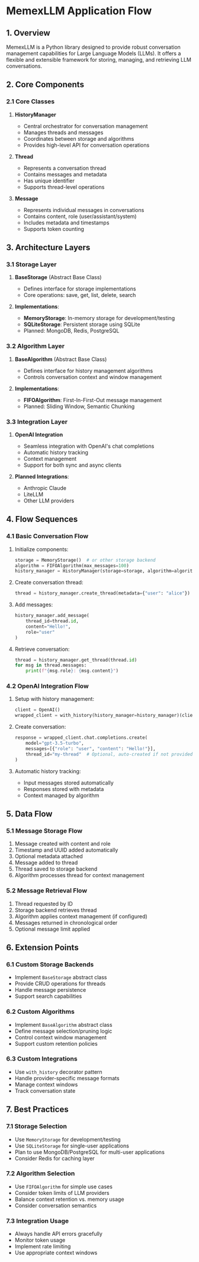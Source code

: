 # MemexLLM Application Flow

## 1. Overview

MemexLLM is a Python library designed to provide robust conversation management capabilities for Large Language Models (LLMs). It offers a flexible and extensible framework for storing, managing, and retrieving LLM conversations.

## 2. Core Components

### 2.1 Core Classes
1. **HistoryManager**
   - Central orchestrator for conversation management
   - Manages threads and messages
   - Coordinates between storage and algorithms
   - Provides high-level API for conversation operations

2. **Thread**
   - Represents a conversation thread
   - Contains messages and metadata
   - Has unique identifier
   - Supports thread-level operations

3. **Message**
   - Represents individual messages in conversations
   - Contains content, role (user/assistant/system)
   - Includes metadata and timestamps
   - Supports token counting

## 3. Architecture Layers

### 3.1 Storage Layer
1. **BaseStorage** (Abstract Base Class)
   - Defines interface for storage implementations
   - Core operations: save, get, list, delete, search

2. **Implementations**:
   - **MemoryStorage**: In-memory storage for development/testing
   - **SQLiteStorage**: Persistent storage using SQLite
   - Planned: MongoDB, Redis, PostgreSQL

### 3.2 Algorithm Layer
1. **BaseAlgorithm** (Abstract Base Class)
   - Defines interface for history management algorithms
   - Controls conversation context and window management

2. **Implementations**:
   - **FIFOAlgorithm**: First-In-First-Out message management
   - Planned: Sliding Window, Semantic Chunking

### 3.3 Integration Layer
1. **OpenAI Integration**
   - Seamless integration with OpenAI's chat completions
   - Automatic history tracking
   - Context management
   - Support for both sync and async clients

2. **Planned Integrations**:
   - Anthropic Claude
   - LiteLLM
   - Other LLM providers

## 4. Flow Sequences

### 4.1 Basic Conversation Flow
1. Initialize components:
   ```python
   storage = MemoryStorage()  # or other storage backend
   algorithm = FIFOAlgorithm(max_messages=100)
   history_manager = HistoryManager(storage=storage, algorithm=algorithm)
   ```

2. Create conversation thread:
   ```python
   thread = history_manager.create_thread(metadata={"user": "alice"})
   ```

3. Add messages:
   ```python
   history_manager.add_message(
       thread_id=thread.id,
       content="Hello!",
       role="user"
   )
   ```

4. Retrieve conversation:
   ```python
   thread = history_manager.get_thread(thread.id)
   for msg in thread.messages:
       print(f"{msg.role}: {msg.content}")
   ```

### 4.2 OpenAI Integration Flow
1. Setup with history management:
   ```python
   client = OpenAI()
   wrapped_client = with_history(history_manager=history_manager)(client)
   ```

2. Create conversation:
   ```python
   response = wrapped_client.chat.completions.create(
       model="gpt-3.5-turbo",
       messages=[{"role": "user", "content": "Hello!"}],
       thread_id="my-thread"  # Optional, auto-created if not provided
   )
   ```

3. Automatic history tracking:
   - Input messages stored automatically
   - Responses stored with metadata
   - Context managed by algorithm

## 5. Data Flow

### 5.1 Message Storage Flow
1. Message created with content and role
2. Timestamp and UUID added automatically
3. Optional metadata attached
4. Message added to thread
5. Thread saved to storage backend
6. Algorithm processes thread for context management

### 5.2 Message Retrieval Flow
1. Thread requested by ID
2. Storage backend retrieves thread
3. Algorithm applies context management (if configured)
4. Messages returned in chronological order
5. Optional message limit applied

## 6. Extension Points

### 6.1 Custom Storage Backends
- Implement `BaseStorage` abstract class
- Provide CRUD operations for threads
- Handle message persistence
- Support search capabilities

### 6.2 Custom Algorithms
- Implement `BaseAlgorithm` abstract class
- Define message selection/pruning logic
- Control context window management
- Support custom retention policies

### 6.3 Custom Integrations
- Use `with_history` decorator pattern
- Handle provider-specific message formats
- Manage context windows
- Track conversation state

## 7. Best Practices

### 7.1 Storage Selection
- Use `MemoryStorage` for development/testing
- Use `SQLiteStorage` for single-user applications
- Plan to use MongoDB/PostgreSQL for multi-user applications
- Consider Redis for caching layer

### 7.2 Algorithm Selection
- Use `FIFOAlgorithm` for simple use cases
- Consider token limits of LLM providers
- Balance context retention vs. memory usage
- Consider conversation semantics

### 7.3 Integration Usage
- Always handle API errors gracefully
- Monitor token usage
- Implement rate limiting
- Use appropriate context windows